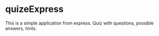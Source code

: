 # quizeExpress


This is a simple application from express. Quiz with questions, possible answers, hints.
